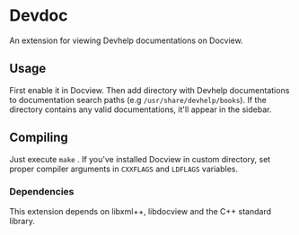 # Devdoc

An extension for viewing Devhelp documentations on Docview.

## Usage

First enable it in Docview. Then add directory with Devhelp documentations to documentation search paths (e.g `/usr/share/devhelp/books`). If the directory contains any valid documentations, it'll appear in the sidebar.

## Compiling

Just execute `make` . If you've installed Docview in custom directory, set proper compiler arguments in `CXXFLAGS` and `LDFLAGS` variables.

### Dependencies

This extension depends on libxml++, libdocview and the C++ standard library.
